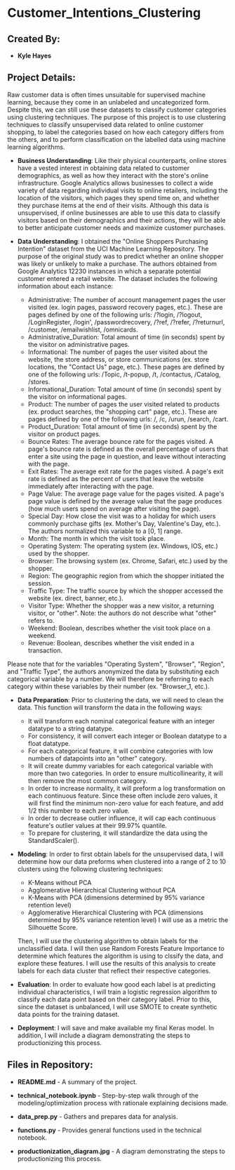 # Customer_Intentions_Clustering

## Created By:

* __Kyle Hayes__

## Project Details:

Raw customer data is often times unsuitable for supervised machine learning, because they come in an unlabeled and uncategorized form. Despite this, we can still use these datasets to classify customer categories using clustering techniques. The purpose of this project is to use clustering techniques to classify unsupervised data related to online customer shopping, to label the categories based on how each category differs from the others, and to perform classification on the labelled data using machine learning algorithms.

- **Business Understanding**:
 Like their physical counterparts, online stores have a vested interest in obtaining data related to customer demographics, as well as how they interact with the store's online infrastructure. Google Analytics allows businesses to collect a wide variety of data regarding individual visits to online retailers, including the location of the visitors, which pages they spend time on, and whether they purchase items at the end of their visits. Although this data is unsupervised, if online businesses are able to use this data to classify visitors based on their demographics and their actions, they will be able to better anticipate customer needs and maximize customer purchases.

- **Data Understanding**:
 I obtained the "Online Shoppers Purchasing Intention" dataset from the UCI Machine Learning Repository. The purpose of the original study was to predict whether an online shopper was likely or unlikely to make a purchase. The authors obtained from Google Analytics 12230 instances in which a separate potential customer entered a retail website. The dataset includes the following information about each instance:
    - Administrative: The number of account management pages the user visited (ex. login pages, password recovery pages, etc.). These are pages defined by one of the following urls: /?login, /?logout, /LoginRegister, /login', /passwordrecovery, /?ref, /?refer, /?returnurl, /customer, /emailwishlist, /omnicards.
    - Administrative_Duration: Total amount of time (in seconds) spent by the visitor on administrative pages.
    - Informational: The number of pages the user visited about the website, the store address, or store communications (ex. store locations, the "Contact Us" page, etc.). These pages are defined by one of the following urls: /Topic, /t-popup, /t, /contactus, /Catalog, /stores.
    - Informational_Duration: Total amount of time (in seconds) spent by the visitor on informational pages.
    - Product: The number of pages the user visited related to products (ex. product searches, the "shopping cart" page, etc.). These are pages defined by one of the following urls: /, /c, /urun, /search, /cart.
    - Product_Duration: Total amount of time (in seconds) spent by the visitor on product pages.
    - Bounce Rates: The average bounce rate for the pages visited. A page's bounce rate is defined as the overall percentage of users that enter a site using the page in question, and leave without interacting with the page.
    - Exit Rates: The average exit rate for the pages visited. A page's exit rate is defined as the percent of users that leave the website immediately after interacting with the page.
    - Page Value: The average page value for the pages visited. A page's page value is defined by the average value that the page produces (how much users spend on average after visiting the page).
    - Special Day: How close the visit was to a holiday for which users commonly purchase gifts (ex. Mother's Day, Valentine's Day, etc.). The authors normalized this variable to a [0, 1] range.
    - Month: The month in which the visit took place.
    - Operating System: The operating system (ex. Windows, IOS, etc.) used by the shopper.
    - Browser: The browsing system (ex. Chrome, Safari, etc.) used by the shopper.
    - Region: The geographic region from which the shopper initiated the session.
    - Traffic Type: The traffic source by which the shopper accessed the website (ex. direct, banner, etc.).
    - Visitor Type: Whether the shopper was a new visitor, a returning visitor, or "other". Note: the authors do not describe what "other" refers to.
    - Weekend: Boolean, describes whether the visit took place on a weekend.
    - Revenue: Boolean, describes whether the visit ended in a transaction.

Please note that for the variables "Operating System", "Browser", "Region", and "Traffic Type", the authors anonymized the data by substituting each categorical variable by a number. We will therefore be referring to each category within these variables by their number (ex. "Browser_1, etc.).

- **Data Preparation**:
 Prior to clustering the data, we will need to clean the data. This function will transform the data in the following ways:
    - It will transform each nominal categorical feature with an integer datatype to a string datatype.
    - For consistency, it will convert each integer or Boolean datatype to a float datatype.
    - For each categorical feature, it will combine categories with low numbers of datapoints into an "other" category.
    - It will create dummy variables for each categorical variable with more than two categories. In order to ensure multicollinearity, it will then remove the most common category.
    - In order to increase normality, it will preform a log transformation on each continuous feature. Since these often include zero values, it will first find the minimum non-zero value for each feature, and add 1/2 this number to each zero value.
    - In order to decrease outlier influence, it will cap each continuous feature's outlier values at their 99.97% quantile.
    - To prepare for clustering, it will standardize the data using the StandardScaler().

- **Modeling**:
 In order to first obtain labels for the unsupervised data, I will determine how our data preforms when clustered into a range of 2 to 10 clusters using the following clustering techniques:
    - K-Means without PCA
    - Agglomerative Hierarchical Clustering without PCA
    - K-Means with PCA (dimensions determined by 95% variance retention level)
    - Agglomerative Hierarchical Clustering with PCA (dimensions determined by 95% variance retention level)
    I will use as a metric the Silhouette Score.
    
    Then, I will use the clustering algorithm to obtain labels for the unclassified data. I will then use Random Forests Feature Importance to determine which features the algorithm is using to clssify the data, and explore these features. I will use the results of this analysis to create labels for each data cluster that reflect their respective categories.

- **Evaluation**:
 In order to evaluate how good each label is at predicting individual characteristics, I will train a logistic regression algorithm to classify each data point based on their category label. Prior to this, since the dataset is unbalanced, I will use SMOTE to create synthetic data points for the training dataset.
 
- **Deployment**:
  I will save and make available my final Keras model. In addition, I will include a diagram demonstrating the steps to productionizing this process.
  
## Files in Repository:

* __README.md__ - A summary of the project.

* __technical_notebook.ipynb__ - Step-by-step walk through of the modeling/optimization process with rationale explaining decisions made. 

* __data_prep.py__ - Gathers and prepares data for analysis.

* __functions.py__ - Provides general functions used in the technical notebook.

* __productionization_diagram.jpg__ - A diagram demonstrating the steps to productionizing this process.
